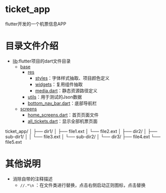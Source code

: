 # ticket_app
flutter开发的一个机票信息APP

# 目录文件介绍
- [lib](lib):flutter项目的dart文件目录
  - [base](lib%2Fbase)
    - [res](lib%2Fbase%2Fres)
      - [styles](lib%2Fbase%2Fres%2Fstyles)：字体样式抽取、项目颜色定义
      - [widgets](lib%2Fbase%2Fres%2Fwidgets)：复用组件抽取
      - [media.dart](lib%2Fbase%2Fres%2Fmedia.dart)：静态资源路径定义
    - [utils](lib%2Fbase%2Futils)：用于测试的Json数据
    - [bottom_nav_bar.dart](lib%2Fbase%2Fbottom_nav_bar.dart)：底部导航栏
  - [screens](lib%2Fscreens)
    - [home_screens.dart](lib%2Fscreens%2Fhome_screens.dart)：首页页面文件
    - [all_tickets.dart](lib%2Fscreens%2Fall_tickets.dart)：显示全部机票页面

ticket_app/
│
├── dir1/
│   ├── file1.ext
│   └── file2.ext
│
├── dir2/
│   ├── sub-dir1/
│   │   └── file3.ext
│   └── sub-dir2/
│
└── dir3/
├── file4.ext
└── file5.ext

# 其他说明
- 消除自带的注释描述
  - `//.*\n` ：在文件类进行替换，点击右侧启动正则图标，点击替换

